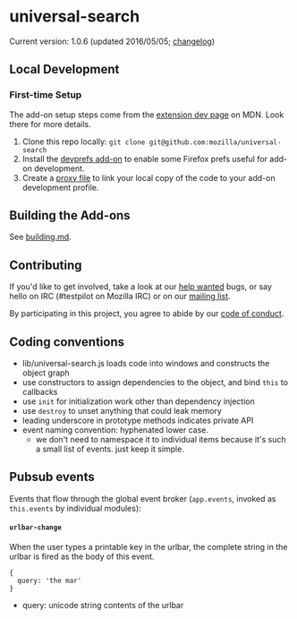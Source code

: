 # universal-search

Current version: 1.0.6 (updated 2016/05/05; [changelog](docs/changelog.md))

## Local Development

### First-time Setup

The add-on setup steps come from the [extension dev page] on MDN. Look there for more details.

1. Clone this repo locally: `git clone git@github.com:mozilla/universal-search`
1. Install the [devprefs add-on] to enable some Firefox prefs useful for add-on development.
1. Create a [proxy file] to link your local copy of the code to your add-on development profile.

[extension dev page]: https://developer.mozilla.org/en-US/Add-ons/Setting_up_extension_development_environment
[devprefs add-on]: https://addons.mozilla.org/en-US/firefox/addon/devprefs/
[proxy file]: https://developer.mozilla.org/en-US/Add-ons/Setting_up_extension_development_environment#Firefox_extension_proxy_file

## Building the Add-ons

See [building.md](docs/building.md).

## Contributing

If you'd like to get involved, take a look at our [help wanted] bugs, or say hello on IRC (#testpilot on Mozilla IRC) or on our [mailing list].

By participating in this project, you agree to abide by our [code of conduct](./CODE_OF_CONDUCT.md).

[help wanted]: https://github.com/mozilla/universal-search/issues?q=is%3Aopen+is%3Aissue+label%3A%22help+wanted%22
[mailing list]: https://mail.mozilla.org/listinfo/testpilot-dev

## Coding conventions

- lib/universal-search.js loads code into windows and constructs the object graph
- use constructors to assign dependencies to the object, and bind `this` to callbacks
- use `init` for initialization work other than dependency injection
- use `destroy` to unset anything that could leak memory
- leading underscore in prototype methods indicates private API
- event naming convention: hyphenated lower case.
	- we don't need to namespace it to individual items because it's such a small list of events. just keep it simple.

## Pubsub events

Events that flow through the global event broker (`app.events`, invoked as
`this.events` by individual modules):

#### `urlbar-change`

When the user types a printable key in the urlbar, the complete string in
the urlbar is fired as the body of this event.

```
{
  query: 'the mar'
}
```

- query: unicode string contents of the urlbar
